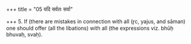 +++
title = "05 यदि सर्वतः सर्वा"

+++
5. If (there are mistakes in connection with all (r̥c, yajus, and sāman) one should offer (all the libations) with all (the expressions viz. bhūḥ bhuvaḥ, svaḥ).  
